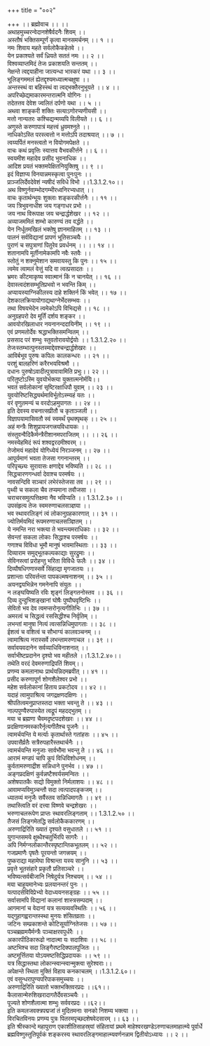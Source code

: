 +++
title = "००२"

+++
।। ब्रह्मोवाच ।। ।।  
अथाहमुच्चरन्वेदानशेषैर्वदनैः शिवम् ।।  
अस्तौषं भक्तिसम्पूर्णं कृत्वा मानसमर्चनम् ।। १ ।।  
नमः शिवाय महते सर्वलोकैकहेतवे ।।  
येन प्रकाश्यते सर्वं ध्रियते सततं नमः ।। २ ।।  
विश्वव्याप्तमिदं तेजः प्रकाशयति सन्ततम् ।।  
नेक्षन्ते त्वद्दयाहीना जात्यन्धा भास्करं यथा ।। ३ ।।  
भूलिङ्गममलं ह्येतद्दृश्यमध्यात्मचक्षुषा ।।  
अन्तस्स्थं वा बहिस्स्थं वा त्वद्भक्तैरनुभूयते ।। ४ ।।  
अपरिच्छेद्यमाकारमन्तरात्मनि योगिनः ।।  
तदेतत्तव देवेश ज्वलितं दर्पणो यथा ।। ५ ।।  
अथवा शाङ्करी शक्तिः सत्याऽणोरप्यणीयसी ।।  
मत्तो नान्यतरः कश्चिद्यन्मय्यपि विलीयते ।। ६ ।।  
अणुस्ते करुणापात्रं महत्त्वं ध्रुवमश्नुते ।।  
नाधिकोऽस्ति परस्त्वत्तो न मत्तोऽपि तदाश्रयात् ।। ७ ।।  
त्वय्यर्पितं मनस्त्वतो न वियोगमपेक्षते ।।  
वाचः कथं प्रवृत्तिः स्यात्तव वैभवकीर्त्तने ।। ६ ।।  
स्वयमीश महादेव प्रसीद भुवनाधिक ।।  
आदिश प्रयतं भक्तमपेक्षितनियुक्तिषु ।। ९ ।।  
इदं विज्ञाप्य विनयान्नमस्कृत्वा पुनःपुनः ।।  
प्राञ्जलिर्देवदेवेशं न्यषीदं सविधे विभो ।।1.3.1.2.१०।।  
अथ विष्णुर्नवाम्भोदगम्भीरध्वनिरभ्यधात् ।।  
वाचः कृतार्थन्भूयः शुक्लाः शङ्करकीर्त्तनैः ।। ११ ।।  
जय त्रिभुवनाधीश जय गङ्गाधर प्रभो ।।  
जय नाथ विरूपाक्ष जय चन्द्रार्द्धशेखर ।। १२ ।।  
अव्याजममितं शम्भो कारुण्यं तव वर्द्धते ।।  
येन निर्धूतमखिलं भक्तेषु ज्ञानमाहितम् ।। १३ ।।  
पालनं सर्वविद्यानां प्रापणं भूतिसञ्चयैः ।।  
पुराणं च सपुत्राणां पितुरेव प्रवर्धनम् ।। ।। १४ ।।  
शतानामपि मूर्तीनामेकामपि नवैः स्तवैः ।।  
स्तोतुं न शक्नुमेशान समवायस्तु कि पुनः ।। १५ ।।  
त्वमेव त्वामलं वेत्तुं यदि वा त्वत्प्रसादतः ।।  
भ्रमरः कीटमाकृष्य स्वात्मानं किं न चानयेत् ।। १६ ।।  
देवास्त्वदंशसम्भूतिप्रभवो न भवन्ति किम् ।।  
अप्यायस्याग्निकीलस्य दाहे शक्तिर्न किं भवेत् ।। १७ ।।  
देशकालक्रियायोगाद्यथाग्नेर्भेदसम्भवः ।।  
तथा विषयभेदेन त्वमेकोऽपि विभिद्यसे ।। १८ ।।  
अनुग्रहपरो देव मूर्तिं दर्शय शङ्कर ।।  
आवयोरखिलाधार नयनानन्ददायिनीम् ।। १९ ।।  
एवं प्रणमतोर्देवः श्रद्धाभक्तिसमन्वितम् ।।  
प्रससाद परं शम्भुः स्तुवतोरावयोर्द्वयोः ।। 1.3.1.2.२० ।।  
तेजःस्तम्भात्पुनस्तस्माद्देवश्चन्द्रार्द्धशेखरः ।।  
आविर्बभूव पुरुषः कपिलः कालकन्धरः ।। २१ ।।  
परशुं बालहरिणं करैरभयविश्रमौ ।।  
दधानः पुरुषोऽवादीत्पुत्रावावामिति प्रभुः।। २२ ।।  
परितुष्टोऽस्मि युवयोर्भक्त्या युक्तात्मनोर्मयि।।  
भवतं सर्वलोकानां सृष्टिरक्षाधिपौ युवाम् ।। २३ ।।  
युवयोरिष्टसिद्ध्यर्थमाविर्भूतोऽस्म्यहं यतः ।।  
वरं वृणुतमन्यं च वरदोऽहमुपागतः ।। २४ ।।  
इति देवस्य वचनात्सप्रीतौ च कृताञ्जली ।।  
विज्ञापयामासिवतौ स्वं स्वमर्थं पृथक्पृथक् ।। २५ ।।  
अहं मन्त्रैः शिशुप्रायजगत्त्रयविधायकः ।।  
संस्तुवन्वैदिकैर्मन्त्रैरीशानमपराजितम् ।। ।। २६ ।।  
नमस्येहमिदं रूपं शश्वद्वरदमीश्वरम् ।।  
तेजोमयं महादेवं योगिध्येयं निरञ्जनम् ।। २७ ।।  
आपूर्यमाणं भवता तेजसा गगनान्तरम् ।।  
परिपृच्छ्यः सुरावासः क्षणाद्देव भविष्यति ।। २८ ।।  
सिद्धचारणगन्धर्वा देवाश्च परमर्षयः ।।  
नावसन्दिवि सञ्चारं लभेरंस्तेजसा तव ।। २९ ।।  
पृथ्वी च सकला चैव तप्यमाना तवौजसा ।।  
चराचरसमुत्पत्तिक्षमा नैव भविप्यति ।। 1.3.1.2.३० ।।  
उपसंहृत्य तेजः स्वमरुणाचलसञ्ज्ञया ।।  
भव स्थावरलिङ्गं त्वं लोकानुग्रहकारणात् ।। ३१ ।।  
ज्योतिर्मयमिदं रूपमरुणाचलसञ्ज्ञितम् ।।  
ये नमन्ति नरा भक्त्या ते भवन्त्यमराधिकाः ।। ३२ ।।  
सेवन्तां सकला लोकाः सिद्धाश्च परमर्षयः ।।  
गणाश्च विविधा भूमौ मानुषं भावमास्थिताः ।। ३३ ।।  
दिव्याराम समुद्भूतकल्पकाद्याः सुरद्रुमाः ।।  
सेविनस्त्वां प्ररोहन्तु भरिता विविधैः फलैः ।। ३४ ।।  
दिव्यौषधिगणास्सर्वे सिंहाद्या मृगजातयः ।।  
प्रशान्ताः परिवर्त्तन्ता पापकल्मषनाशनम् ।। ३५ ।।  
अयनद्वयभिन्नेन गमनेनापि संयुतः ।।  
न लङ्घयिष्यति रविः शृङ्गं लिङ्गतनोस्तव ।। ३६ ।।  
दिव्य दुन्दुभिशङ्खानां घोषैः पुष्पौघवृष्टिभिः ।।  
सेवितो भव देव त्वमप्सरोनृत्यगीतिभिः ।। ३७ ।।  
अमरत्वं च सिद्धत्वं रससिद्धीश्च निर्वृतिम् ।।  
लभन्तां मानुषा नित्यं त्वत्सन्निधिमुपागताः ।। ३८ ।।  
ईशत्वं च वशित्वं च सौभाग्यं कालवञ्चनम् ।।  
त्वामाश्रित्य नरास्सर्वे लभन्तामरुणाचल ।। ३९ ।।  
सर्वावयवदानेन सर्वव्याधिविनाशनात् ।।  
सर्वाभीष्टप्रदानेन दृश्यो भव महीतले ।।1.3.1.2.४०।।  
तथेति वरदं देवमरुणाद्रिपतिं शिवम्।।  
प्रणम्य कमलानाथः प्रार्थयन्निदमब्रवीत् ।। ४१ ।।  
प्रसीद करुणापूर्ण शोणशैलेश्वर प्रभो ।।  
महेश सर्वलोकानां हिताय प्रकटोदय ।। ४२ ।।  
यदाहं त्वामुपाश्रित्य जगद्रक्षणदक्षिणः ।।  
श्रीपतित्वमनुप्राप्तस्तदा भक्ता भवन्तु ते ।। ४३ ।।  
नाल्पपुण्यैरुपास्येत त्वद्रूपं महदद्भुतम् ।।  
मया च ब्रह्मणा चैवमदृष्टपदशेखरः ।। ४४ ।।  
प्रदक्षिणानमस्कारैर्नृत्यगीतैश्च पूजनैः ।।  
त्वामर्चयन्ति ये मर्त्याः कृतार्थास्ते गतांहसः ।। ४५ ।।  
उपवासैर्व्रतैः सत्रैरुपहारैस्तथार्चनैः ।।  
त्वामर्चयन्ति मनुजाः सार्वभौमा भवन्तु ते ।। ४६ ।।  
आरामं मण्डपं चापि कूपं विधिविशोधनम् ।।  
कुर्वतामरुणाद्रीश सन्निधाने पुनर्भव ।। ४७ ।।  
अङ्गप्रदक्षिणं कुर्वन्नष्टैश्वर्यसमन्वितः ।।  
अशेषपातकैः सद्यो विमुक्तो निर्मलाशयः ।। ४८ ।।  
आवामप्यविमुञ्चन्तौ सदा त्वत्पादपङ्कजम् ।।  
ध्यातव्यं मनुजैः सर्वैस्तव सन्निधिमागतैः ।। ४९ ।।  
तथास्त्विति वरं दत्त्वा विष्णवे चन्द्रशेखरः ।।  
भरुणाचलरूपेण प्राप्तः स्थावरलिङ्गताम् ।। 1.3.1.2.५० ।।  
तैजसं लिङ्गमेतद्धि सर्वलोकैककारणम् ।।  
अरुणाद्रिरिति ख्यातं दृश्यते वसुधातले ।। ५१ ।।  
युगान्तसमये क्षुब्धैश्चतुर्भिरपि सागरैः ।।  
अपि निर्मग्नलोकान्तैरस्पृष्टान्तिकभूतलम् ।। ५२ ।।  
गजप्रमाणैः पृषतैः पूरयन्तो जगत्त्रयम् ।।  
पुष्कराद्या महामेघा विश्रान्ता यस्य सानुनि ।। ५३ ।।  
प्रवृत्ते भूतसंहारे प्रकृतौ प्रतिसञ्चरे ।।  
भविष्यत्सर्वबीजानि निषेदुर्यत्र निश्चयम् ।। ५४ ।।  
मया चाहूयमानेभ्यः प्रलयानन्तरं पुनः ।।  
यत्पादसेविविप्रेभ्यो वेदाध्ययनसङ्ग्रहः ।। ५५ ।।  
सर्वासामपि विद्यानां कलानां शास्त्रसम्पदाम् ।।  
आगमानां च वेदानां यत्र सत्यव्यवस्थितिः ।। ५६ ।।  
यद्गुहागह्वरान्तस्स्था मुनयः शंसितव्रताः ।।  
जटिनः सम्प्रकाशन्ते कोटिसूर्याग्नितेजसः ।। ५७ ।।  
पञ्चब्रह्ममयैर्मन्त्रैः पञ्चाक्षरवपुर्धरैः ।।  
अकारपीठिकारूढो नादात्मा यः सदाशिवः ।। ५८ ।।  
अष्टभिश्च सदा लिङ्गैरष्टदिक्पालपूजितः ।।  
अष्टमूर्त्तितया योऽयमष्टसिद्धिप्रदायकः ।। ५९ ।।  
यत्र सिद्धास्तथा लोकान्स्वान्स्वान्मुक्त्वा सुरेश्वराः।।  
अपेक्षन्ते स्थिता मुक्तिं विहाय कनकाचलम् ।।1.3.1.2.६०।।  
एवं वसुन्धरापुण्यपरिपाकसमुच्चयः ।।  
अरुणाद्रिरिति ख्यातो भक्तभक्तिवरप्रदः ।।६१।।  
कैलासान्मेरुशिखरादागतैर्देवसञ्चयैः ।।  
पूज्यते शोणशैलात्मा शम्भुः सर्ववरप्रदः ।।६२।।  
इति कमलजवक्त्रपद्मजां तं मुदितमनाः सनको निशम्य भक्त्या ।।  
विरचितविनयः प्रणम्य पुत्रः पितरमपृच्छदशेषवेदसारम् ।। ६३ ।।  
इति श्रीस्कान्दे महापुराण एकाशीतिसाहस्र्यां संहितायां प्रथमे माहेश्वरखण्डेऽरुणाचलमाहात्म्ये पूर्वार्धे ब्रह्मविष्णुस्तुतिपूर्वकं शङ्करस्य स्थावरलिङ्गमाहात्म्यवर्णनन्नाम द्वितीयोऽध्यायः ।। २ ।।